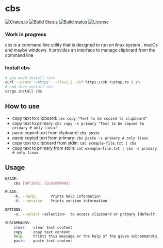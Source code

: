 # cbs
[![Crates.io](https://img.shields.io/crates/v/cbs.svg?style=plastic)](http://crates.io/crates/cbs)
[![Build Status](https://travis-ci.org/robatipoor/cbs.svg?branch=master)](https://travis-ci.org/robatipoor/cbs)
[![Build status](https://ci.appveyor.com/api/projects/status/kr9iog6hyw3jfgqu/branch/master?svg=true)](https://ci.appveyor.com/project/robatipoor/cbs/branch/master)
[![License](https://img.shields.io/crates/l/cbs.svg)](https://crates.io/crates/cbs/)
### Work in progress
cbs is a command line utility that is designed to run on linux system , macOs and maybe windows. It provides an interface to manage clipboard from the command line

### Install cbs

```sh
# you need install rust
curl --proto '=https' --tlsv1.2 -sSf https://sh.rustup.rs | sh
# and then install cbs
cargo install cbs
```

## How to use

- copy text to clipboard: `cbs copy "Text to be copied to clipboard"`
- copy text to primary: `cbs copy -s primary "Text to be copied to primary # only linux"`
- paste copied text from clipboard: `cbs paste`
- paste copied text from primary: `cbs paste -s primary # only linux`
- copy text to clipboard from stdin: `cat exmaple-file.txt | cbs`
- copy text to primary from stdin: `cat exmaple-file.txt | cbs -s primary # only linux`

## Usage

```sh
USAGE:
    cbs [OPTIONS] [SUBCOMMAND]

FLAGS:
    -h, --help       Prints help information
    -V, --version    Prints version information

OPTIONS:
    -s, --select <selection>  to access clipboard or primary [default: clipboard]  [possible values: clipboard,primary]

SUBCOMMANDS:
    clear    clear text content
    copy     copy text content
    help     Prints this message or the help of the given subcommand(s)
    paste    paste text content
```